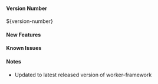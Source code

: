#### Version Number
${version-number}

#### New Features

#### Known Issues

#### Notes
- Updated to latest released version of worker-framework
